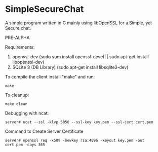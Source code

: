 # SimpleSecureChat
A simple program written in C mainly using libOpenSSL for a Simple, yet Secure chat.

PRE-ALPHA

Requirements:
1. openssl-dev (sudo yum install openssl-devel || sudo apt-get install libopenssl-dev) 
4. SQLite 3 (DB Library) (sudo apt-get install libsqlite3-dev)

To compile the client install "make" and run:

    make
To cleanup:

    make clean
    
Debugging with ncat: 

    server# ncat --ssl -klvp 5050 --ssl-key key.pem --ssl-cert cert.pem 


Command to Create Server Certificate 

    server# openssl req -x509 -newkey rsa:4096 -keyout key.pem -out cert.pem -days 365 

